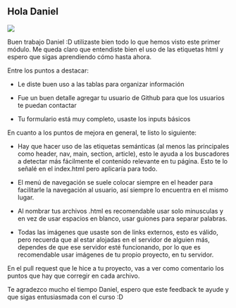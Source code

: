 ## Hola Daniel
![](https://http2.mlstatic.com/D_NQ_NP_2X_937616-MLM52691732664_122022-F.webp)

Buen trabajo Daniel :D utilizaste bien todo lo que hemos visto este primer módulo. Me queda claro que entendiste bien el uso de las etiquetas html y espero que sigas aprendiendo cómo hasta ahora.

Entre los puntos a destacar:

- Le diste buen uso a las tablas para organizar información

- Fue un buen detalle agregar tu usuario de Github para que los usuarios te puedan contactar

- Tu formulario está muy completo, usaste los inputs básicos

En cuanto a los puntos de mejora en general, te listo lo siguiente:

- Hay que hacer uso de las etiquetas semánticas (al menos las principales como header, nav, main, section, article), esto le ayuda a los buscadores a detectar más fácilmente el contenido relevante en tu página. Esto te lo señalé en el index.html pero aplicaría para todo.

- El menú de navegación se suele colocar siempre en el header para facilitarle la navegación al usuario, así siempre lo encuentra en el mismo lugar.

- Al nombrar tus archivos .html es recomendable usar solo minusculas y en vez de usar espacios en blanco, usar guiones para separar palabras.

- Todas las imágenes que usaste son de links externos, esto es válido, pero recuerda que al estar alojadas en el servidor de alguien más, dependes de que ese servidor esté funcionando, por lo que es recomendable usar imágenes de tu propio proyecto, en tu servidor.

En el pull request que le hice a tu proyecto, vas a ver como comentario los puntos que hay que corregir en cada archivo.

Te agradezco mucho el tiempo Daniel, espero que este feedback te ayude y que sigas entusiasmada con el curso :D